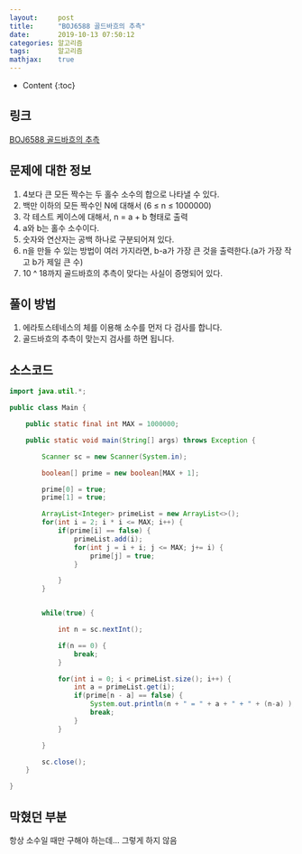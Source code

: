 ```yaml
---
layout:     post
title:      "BOJ6588 골드바흐의 추측"
date:       2019-10-13 07:50:12
categories: 알고리즘
tags:       알고리즘
mathjax:    true
---
```


* Content
{:toc}

## 링크

[BOJ6588 골드바흐의 추측](https://www.acmicpc.net/problem/6588)




## 문제에 대한 정보

1. 4보다 큰 모든 짝수는 두 홀수 소수의 합으로 나타낼 수 있다.
2. 백만 이하의 모든 짝수인 N에 대해서 (6 ≤ n ≤ 1000000)
3. 각 테스트 케이스에 대해서, n = a + b 형태로 출력
4. a와 b는 홀수 소수이다.
5.  숫자와 연산자는 공백 하나로 구분되어져 있다.
6. n을 만들 수 있는 방법이 여러 가지라면, b-a가 가장 큰 것을 출력한다.(a가 가장 작고 b가 제일 큰 수)
7. 10 ^ 18까지 골드바흐의 추측이 맞다는 사실이 증명되어 있다.

## 풀이 방법

1. 에라토스테네스의 체를 이용해 소수를 먼저 다 검사를 합니다.
2. 골드바흐의 추측이 맞는지 검사를 하면 됩니다.

## 소스코드

```java
import java.util.*;

public class Main {

	public static final int MAX = 1000000;

	public static void main(String[] args) throws Exception {

		Scanner sc = new Scanner(System.in);

		boolean[] prime = new boolean[MAX + 1];

		prime[0] = true;
		prime[1] = true;

		ArrayList<Integer> primeList = new ArrayList<>();
		for(int i = 2; i * i <= MAX; i++) {
			if(prime[i] == false) {
				primeList.add(i);
				for(int j = i + i; j <= MAX; j+= i) {
					prime[j] = true;
				}

			}
		}


		while(true) {

			int n = sc.nextInt();

			if(n == 0) {
				break;
			}

			for(int i = 0; i < primeList.size(); i++) {
				int a = primeList.get(i);
				if(prime[n - a] == false) {
					System.out.println(n + " = " + a + " + " + (n-a) );
					break;
				}
			}

		}

		sc.close();
	}

}
```

## 막혔던 부분

항상 소수일 때만 구해야 하는데... 그렇게 하지 않음
